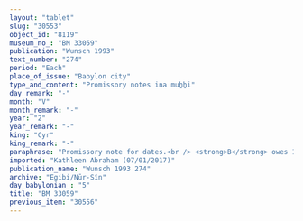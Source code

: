 ```yaml
---
layout: "tablet"
slug: "30553"
object_id: "8119"
museum_no_: "BM 33059"
publication: "Wunsch 1993"
text_number: "274"
period: "Each"
place_of_issue: "Babylon city"
type_and_content: "Promissory notes ina muẖẖi"
day_remark: "-"
month: "V"
month_remark: "-"
year: "2"
year_remark: "-"
king: "Cyr"
king_remark: "-"
paraphrase: "Promissory note for dates.<br /> <strong>B</strong> owes 100;0.0.0 kor of dates to <strong><sup>f</sup>A</strong>, to be delivered in &Scaron;abāṭ (XI) in the 36 liters royal measure by the river in Babylon. Names of 3 witnesses and the scribe: Itti-Nab&ucirc;-balāṭu/Marduk-bān-zēri//Bēl-eṭēru (debtor).<br /> <br /> <strong><sup>f</sup>A</strong> = <sup>f</sup>Ina-Esagila-rāmat/Zēria//Nabāya; <strong>B</strong> = Itti-Nab&ucirc;-balāṭu/Marduk-bān-zēri//Bēl-eṭēru"
imported: "Kathleen Abraham (07/01/2017)"
publication_name: "Wunsch 1993 274"
archive: "Egibi/Nūr-Sîn"
day_babylonian_: "5"
title: "BM 33059"
previous_item: "30556"
---
```

